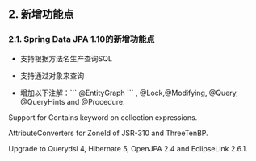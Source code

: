 ## 2. 新增功能点

### 2.1. Spring Data JPA 1.10的新增功能点

* 支持根据方法名生产查询SQL

* 支持通过对象来查询

* 增加以下注解：\`\`\`  @EntityGraph \`\`\`  , @Lock,@Modifying, @Query, @QueryHints and @Procedure.


Support for Contains keyword on collection expressions.

AttributeConverters for ZoneId of JSR-310 and ThreeTenBP.

Upgrade to Querydsl 4, Hibernate 5, OpenJPA 2.4 and EclipseLink 2.6.1.

